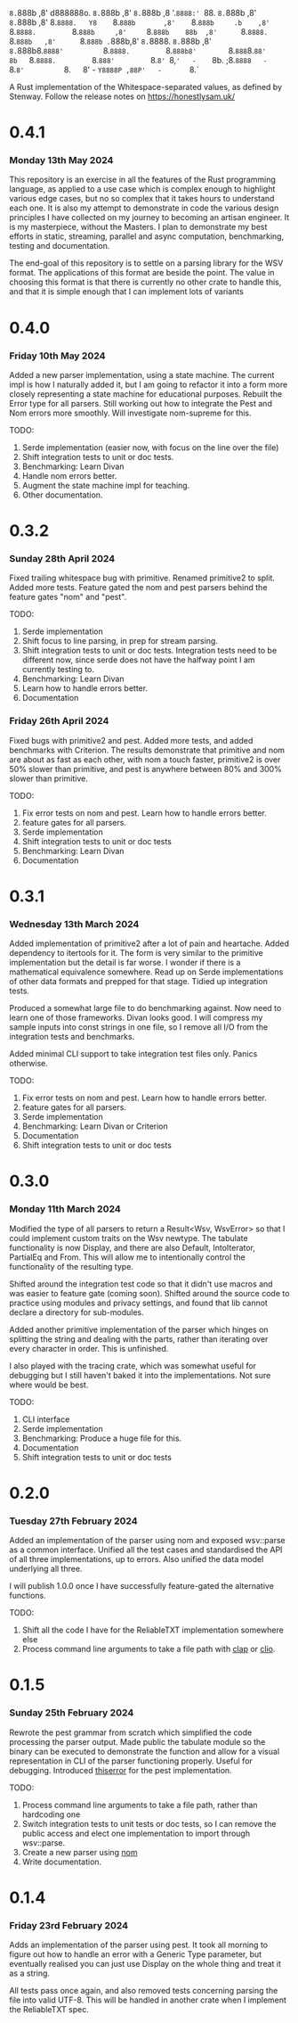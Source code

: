 
                                                               
`8.`888b                 ,8' d888888o.    `8.`888b           ,8' 
 `8.`888b               ,8  '.`8888:' `88.   `8.`888b         ,8'  
  `8.`888b             ,8'   8.`8888.   Y8    `8.`888b       ,8'   
   `8.`888b     .b    ,8'    `8.`8888.         `8.`888b     ,8'    
    `8.`888b    88b  ,8'      `8.`8888.         `8.`888b   ,8'     
     `8.`888b .`888b,8'        `8.`8888.         `8.`888b ,8'      
      `8.`888b8.`8888'          `8.`8888.         `8.`888b8'       
       `8.`888`8.`88'       8b   `8.`8888.         `8.`888'        
        `8.`8' `8,`'   -    `8b.  ;8.`8888   -      `8.`8'         
         `8.`   `8'    -     `Y8888P ,88P'   -       `8.`          



A Rust implementation of the Whitespace-separated values, as defined by Stenway. Follow the release notes
on https://honestlysam.uk/

# 0.4.1

### Monday 13th May 2024

This repository is an exercise in all the features of the Rust programming language, as applied to a use case which is complex enough to highlight various edge cases, but no so complex that it takes hours to understand each one. It is also my attempt to demonstrate in code the various design principles I have collected on my journey to becoming an artisan engineer. It is my masterpiece, without the Masters. I plan to demonstrate my best efforts in static, streaming, parallel and async computation, benchmarking, testing and documentation.

The end-goal of this repository is to settle on a parsing library for the WSV format. The applications of this format are beside the point. The value in choosing this format is that there is currently no other crate to handle this, and that it is simple enough that I can implement lots of variants 

# 0.4.0

### Friday 10th May 2024

Added a new parser implementation, using a state machine. The current impl is how I naturally added it, but I am going to refactor it into a form more closely representing a state machine for educational purposes. Rebuilt the Error type for all parsers. Still working out how to integrate the Pest and Nom errors more smoothly. Will investigate nom-supreme for this.

TODO:

1. Serde implementation (easier now, with focus on the line over the file)
2. Shift integration tests to unit or doc tests.
3. Benchmarking: Learn Divan
4. Handle nom errors better.
5. Augment the state machine impl for teaching.
5. Other documentation.


# 0.3.2

### Sunday 28th April 2024

Fixed trailing whitespace bug with primitive. Renamed primitive2 to split. Added more tests. Feature gated the nom and pest parsers behind the feature gates "nom" and "pest".

TODO:

1. Serde implementation
2. Shift focus to line parsing, in prep for stream parsing.
2. Shift integration tests to unit or doc tests. Integration tests need to be different now, since serde does not have the halfway point I am currently testing to.
3. Benchmarking: Learn Divan
4. Learn how to handle errors better.
5. Documentation


### Friday 26th April 2024

Fixed bugs with primitive2 and pest. Added more tests, and added benchmarks with Criterion. The results demonstrate that primitive and nom are about as fast as each other, with nom a touch faster, primitive2 is over 50% slower than primitive, and pest is anywhere between 80% and 300% slower than primitive.

TODO:

1. Fix error tests on nom and pest. Learn how to handle errors better.
2. feature gates for all parsers.
3. Serde implementation
4. Shift integration tests to unit or doc tests
5. Benchmarking: Learn Divan
6. Documentation

# 0.3.1

### Wednesday 13th March 2024

Added implementation of primitive2 after a lot of pain and heartache. Added dependency to itertools for it. The form is very similar to the primitive implementation but the detail is far worse. I wonder if there is a mathematical equivalence somewhere. Read up on Serde implementations of other data formats and prepped for that stage. Tidied up integration tests.

Produced a somewhat large file to do benchmarking against. Now need to learn one of those frameworks. Divan looks good. I will compress my sample inputs into const strings in one file, so I remove all I/O from the integration tests and benchmarks.

Added minimal CLI support to take integration test files only. Panics otherwise.

TODO:

1. Fix error tests on nom and pest. Learn how to handle errors better.
2. feature gates for all parsers.
3. Serde implementation
4. Benchmarking: Learn Divan or Criterion
5. Documentation
6. Shift integration tests to unit or doc tests

# 0.3.0

### Monday 11th March 2024

Modified the type of all parsers to return a Result<Wsv, WsvError> so that I could implement custom traits on the Wsv newtype. The tabulate functionality is now Display, and there are also Default, IntoIterator, PartialEq and From. This will allow me to intentionally control the functionality of the resulting type.

Shifted around the integration test code so that it didn't use macros and was easier to feature gate (coming soon). Shifted around the source code to practice using modules and privacy settings, and found that lib cannot declare a directory for sub-modules.

Added another primitive implementation of the parser which hinges on splitting the string and dealing with the parts, rather than iterating over every character in order. This is unfinished.

I also played with the tracing crate, which was somewhat useful for debugging but I still haven't baked it into the implementations. Not sure where would be best.

TODO:

1. CLI interface
2. Serde implementation
3. Benchmarking: Produce a huge file for this.
4. Documentation
5. Shift integration tests to unit or doc tests

# 0.2.0

### Tuesday 27th February 2024

Added an implementation of the parser using nom and exposed wsv::parse as a common interface. Unified all the test cases
and standardised the API of all three implementations, up to errors. Also unified the data model underlying all three.

I will publish 1.0.0 once I have successfully feature-gated the alternative functions.

TODO:

1. Shift all the code I have for the ReliableTXT implementation somewhere else
2. Process command line arguments to take a file path with [clap](https://crates.io/crate/clap/)
   or [clio](https://crates.io/crate/clio/).

# 0.1.5

### Sunday 25th February 2024

Rewrote the pest grammar from scratch which simplified the code processing the parser output. Made public the tabulate
module so the binary can be executed to demonstrate the function and allow for a visual representation in CLI of the
parser functioning properly. Useful for debugging. Introduced [thiserror](https://crates.io/crate/thiserror/) for the
pest implementation.

TODO:

1. Process command line arguments to take a file path, rather than hardcoding one
2. Switch integration tests to unit tests or doc tests, so I can remove the public access and elect one implementation
   to import through wsv::parse.
3. Create a new parser using [nom](https://crates.io/crate/nom/)
4. Write documentation.

# 0.1.4

### Friday 23rd February 2024

Adds an implementation of the parser using pest. It took all morning to figure out how to handle an error with a Generic
Type parameter, but eventually realised you can just use Display on the whole thing and treat it as a string.

All tests pass once again, and also removed tests concerning parsing the file into valid UTF-8. This will be handled in
another crate when I implement the ReliableTXT spec.